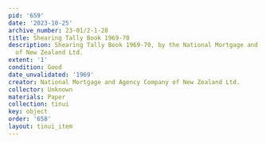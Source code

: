 ```yaml
---
pid: '659'
date: '2023-10-25'
archive_number: 23-01/2-1-28
title: Shearing Tally Book 1969-70
description: Shearing Tally Book 1969-70, by the National Mortgage and Agency Company
  of New Zealand Ltd.
extent: '1'
condition: Good
date_unvalidated: '1969'
creator: National Mortgage and Agency Company of New Zealand Ltd.
collector: Unknown
materials: Paper
collection: tinui
key: object
order: '658'
layout: tinui_item
---
```

